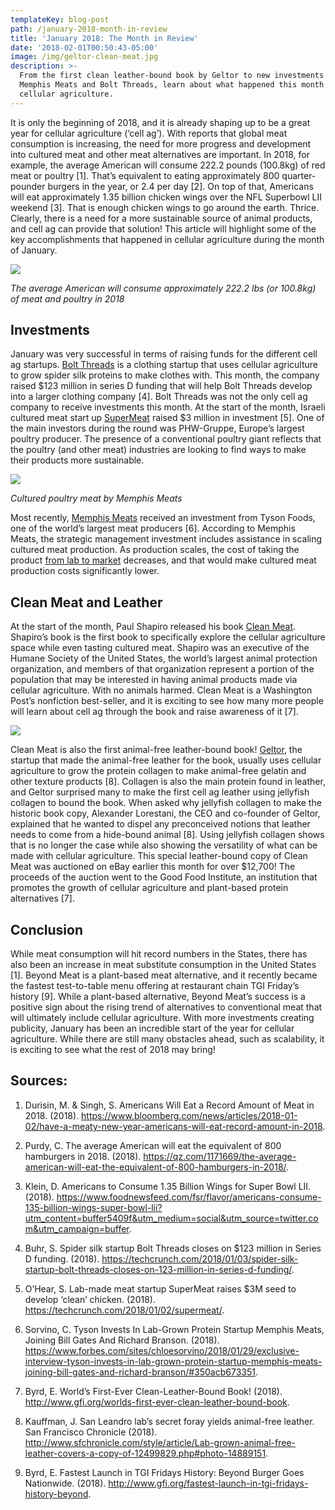 ```yaml
---
templateKey: blog-post
path: /january-2018-month-in-review
title: 'January 2018: The Month in Review'
date: '2018-02-01T00:50:43-05:00'
image: /img/geltor-clean-meat.jpg
description: >-
  From the first clean leather-bound book by Geltor to new investments in
  Memphis Meats and Bolt Threads, learn about what happened this month in
  cellular agriculture.
---
```

It is only the beginning of 2018, and it is already shaping up to be a great year for cellular agriculture (‘cell ag’). With reports that global meat consumption is increasing, the need for more progress and development into cultured meat and other meat alternatives are important. In 2018, for example, the average American will consume 222.2 pounds (100.8kg) of red meat or poultry \[1]. That’s equivalent to eating approximately 800 quarter-pounder burgers in the year, or 2.4 per day \[2]. On top of that, Americans will eat approximately 1.35 billion chicken wings over the NFL Superbowl LII weekend \[3]. That is enough chicken wings to go around the earth. Thrice. Clearly, there is a need for a more sustainable source of animal products, and cell ag can provide that solution! This article will highlight some of the key accomplishments that happened in cellular agriculture during the month of January.

![](/img/burger.jpeg)

_The average American will consume approximately 222.2 lbs (or 100.8kg) of meat and poultry in 2018_

## Investments

January was very successful in terms of raising funds for the different cell ag startups. [Bolt Threads](//www.boltthreads.com) is a clothing startup that uses cellular agriculture to grow spider silk proteins to make clothes with. This month, the company raised $123 million in series D funding that will help Bolt Threads develop into a larger clothing company \[4]. Bolt Threads was not the only cell ag company to receive investments this month. At the start of the month, Israeli cultured meat start up [SuperMeat](//https://www.supermeat.com/) raised $3 million in investment \[5]. One of the main investors during the round was PHW-Gruppe, Europe’s largest poultry producer. The presence of a conventional poultry giant reflects that the poultry (and other meat) industries are looking to find ways to make their products more sustainable.

![](/img/memphismeat-fried-chicken.jpg)

_Cultured poultry meat by Memphis Meats_



Most recently, [Memphis Meats](//http://www.memphismeats.com/) received an investment from Tyson Foods, one of the world’s largest meat producers \[6]. According to Memphis Meats, the strategic management investment includes assistance in scaling cultured meat production. As production scales, the cost of taking the product [from lab to market](//http://www.cell.ag/cell-ag-from-lab-to-market) decreases, and that would make cultured meat production costs significantly lower.



## Clean Meat and Leather

At the start of the month, Paul Shapiro released his book [Clean Meat](//www.cleanmeat.com). Shapiro’s book is the first book to specifically explore the cellular agriculture space while even tasting cultured meat. Shapiro was an executive of the Humane Society of the United States, the world’s largest animal protection organization, and members of that organization represent a portion of the population that may be interested in having animal products made via cellular agriculture. With no animals harmed. Clean Meat is a Washington Post’s nonfiction best-seller, and it is exciting to see how many more people will learn about cell ag through the book and raise awareness of it \[7].

![](/img/geltor-clean-meat.jpg)

Clean Meat is also the first animal-free leather-bound book! [Geltor](//www.geltor.com), the startup that made the animal-free leather for the book, usually uses cellular agriculture to grow the protein collagen to make animal-free gelatin and other texture products \[8]. Collagen is also the main protein found in leather, and Geltor surprised many to make the first cell ag leather using jellyfish collagen to bound the book. When asked why jellyfish collagen to make the historic book copy, Alexander Lorestani, the CEO and co-founder of Geltor, explained that he wanted to dispel any preconceived notions that leather needs to come from a hide-bound animal \[8]. Using jellyfish collagen shows that is no longer the case while also showing the versatility of what can be made with cellular agriculture. This special leather-bound copy of Clean Meat was auctioned on eBay earlier this month for over $12,700! The proceeds of the auction went to the Good Food Institute, an institution that promotes the growth of cellular agriculture and plant-based protein alternatives \[7].



## Conclusion

While meat consumption will hit record numbers in the States, there has also been an increase in meat substitute consumption in the United States \[1]. Beyond Meat is a plant-based meat alternative, and it recently became the fastest test-to-table menu offering at restaurant chain TGI Friday’s history \[9]. While a plant-based alternative, Beyond Meat’s success is a positive sign about the rising trend of alternatives to conventional meat that will ultimately include cellular agriculture. With more investments creating publicity, January has been an incredible start of the year for cellular agriculture. While there are still many obstacles ahead, such as scalability, it is exciting to see what the rest of 2018 may bring!



## Sources:

1. Durisin, M. & Singh, S. Americans Will Eat a Record Amount of Meat in 2018. (2018). <https://www.bloomberg.com/news/articles/2018-01-02/have-a-meaty-new-year-americans-will-eat-record-amount-in-2018>.

2. Purdy, C. The average American will eat the equivalent of 800 hamburgers in 2018. (2018). <https://qz.com/1171669/the-average-american-will-eat-the-equivalent-of-800-hamburgers-in-2018/>.

3. Klein, D. Americans to Consume 1.35 Billion Wings for Super Bowl LII. (2018). <https://www.foodnewsfeed.com/fsr/flavor/americans-consume-135-billion-wings-super-bowl-lii?utm_content=buffer5409f&utm_medium=social&utm_source=twitter.com&utm_campaign=buffer>.

4. Buhr, S. Spider silk startup Bolt Threads closes on $123 million in Series D funding. (2018). <https://techcrunch.com/2018/01/03/spider-silk-startup-bolt-threads-closes-on-123-million-in-series-d-funding/>.

5. O’Hear, S. Lab-made meat startup SuperMeat raises $3M seed to develop ‘clean’ chicken. (2018). <https://techcrunch.com/2018/01/02/supermeat/>.

6. Sorvino, C. Tyson Invests In Lab-Grown Protein Startup Memphis Meats, Joining Bill Gates And Richard Branson. (2018). <https://www.forbes.com/sites/chloesorvino/2018/01/29/exclusive-interview-tyson-invests-in-lab-grown-protein-startup-memphis-meats-joining-bill-gates-and-richard-branson/#350acb673351>.

7. Byrd, E. World’s First-Ever Clean-Leather-Bound Book! (2018). <http://www.gfi.org/worlds-first-ever-clean-leather-bound-book>.

8. Kauffman, J. San Leandro lab’s secret foray yields animal-free leather. San Francisco Chronicle (2018). <http://www.sfchronicle.com/style/article/Lab-grown-animal-free-leather-covers-a-copy-of-12499829.php#photo-14889151>.

9. Byrd, E. Fastest Launch in TGI Fridays History: Beyond Burger Goes Nationwide. (2018). <http://www.gfi.org/fastest-launch-in-tgi-fridays-history-beyond>.
